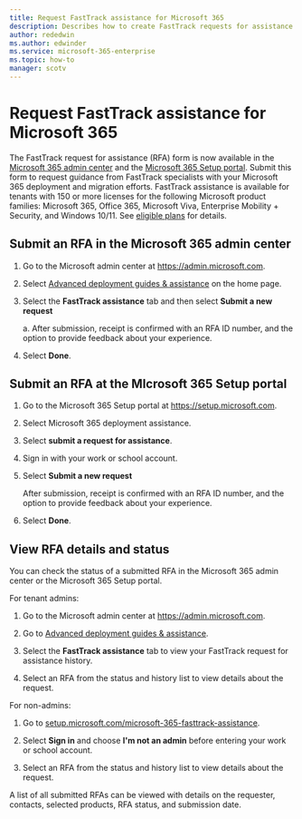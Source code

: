 ```yaml
---
title: Request FastTrack assistance for Microsoft 365
description: Describes how to create FastTrack requests for assistance in Microsoft 365 admin center.
author: rededwin
ms.author: edwinder
ms.service: microsoft-365-enterprise
ms.topic: how-to
manager: scotv
---
```

# Request FastTrack assistance for Microsoft 365

The FastTrack request for assistance (RFA) form is now available in the <a href="https://go.microsoft.com/fwlink/p/?linkid=2226341" target="_blank">Microsoft 365 admin center</a> and the <a href="https://setup.microsoft.com/" target="_blank">Microsoft 365 Setup portal</a>.  Submit this form to request guidance from FastTrack specialists with your Microsoft 365 deployment and migration efforts. FastTrack assistance is available for tenants with 150 or more licenses for the following Microsoft product families: Microsoft 365, Office 365, Microsoft Viva, Enterprise Mobility + Security, and Windows 10/11.  See <a href="/microsoft-365/fasttrack/eligibility" target="_blank">eligible plans</a> for details.

## Submit an RFA in the Microsoft 365 admin center

1. Go to the Microsoft admin center at <a href="https://admin.microsoft.com" target="_blank">https://admin.microsoft.com</a>.

1. Select <a href="https://go.microsoft.com/fwlink/?linkid=2226341" target="_blank">Advanced deployment guides & assistance</a> on the home page.

1. Select the **FastTrack assistance** tab and then select **Submit a new request**

   a. After submission, receipt is confirmed with an RFA ID number, and the option to provide feedback about your experience.

1. Select **Done**.


## Submit an RFA at the MIcrosoft 365 Setup portal
   
1. Go to the Microsoft 365 Setup portal at <a href="https://setup.microsoft.com" target="_blank">https://setup.microsoft.com</a>.

1. Select Microsoft 365 deployment assistance.

1. Select **submit a request for assistance**.

1. Sign in with your work or school account.

1. Select **Submit a new request**

   After submission, receipt is confirmed with an RFA ID number, and the option to provide feedback about your experience.

1. Select **Done**.


## View RFA details and status

You can check the status of a submitted RFA in the Microsoft 365 admin center or the Microsoft 365 Setup portal.

For tenant admins:

1. Go to the Microsoft admin center at <a href="https://admin.microsoft.com" target="_blank">https://admin.microsoft.com</a>.

1. Go to <a href="https://go.microsoft.com/fwlink/?linkid=2226341" target="_blank">Advanced deployment guides & assistance</a>.

1. Select the **FastTrack assistance** tab to view your FastTrack request for assistance history.

1. Select an RFA from the status and history list to view details about the request.

For non-admins:

1. Go to <a href="https://setup.microsoft.com/microsoft-365-fasttrack-assistance" target="_blank">setup.microsoft.com/microsoft-365-fasttrack-assistance</a>. <!--2024-02-22: The doc build says the target site doesn't exist, but this link works fine.-->

1. Select **Sign in** and choose **I'm not an admin** before entering your work or school account.

1. Select an RFA from the status and history list to view details about the request.

A list of all submitted RFAs can be viewed with details on the requester, contacts, selected products, RFA status, and submission date.  
